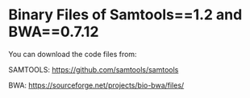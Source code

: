 # Binary Files of Samtools==1.2 and BWA==0.7.12

You can download the code files from:

SAMTOOLS: https://github.com/samtools/samtools

BWA: https://sourceforge.net/projects/bio-bwa/files/
